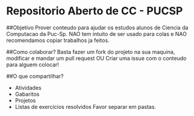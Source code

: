 # Repositorio Aberto de CC - PUCSP

##Objetivo
Prover conteudo para ajudar os estudos alunos de Ciencia da Computacao da Puc-Sp.
NAO tem intuito de ser usado para colas e NAO recomendamos copiar trabalhos ja feitos.

##Como colaborar?
Basta fazer um fork do projeto na sua maquina, modificar e mandar um pull request
OU
Criar uma issue com o conteudo para alguem colocar!

##O que compartilhar?
* Atividades
* Gabaritos
* Projetos
* Listas de exercicios resolvidos
Favor separar em pastas.
